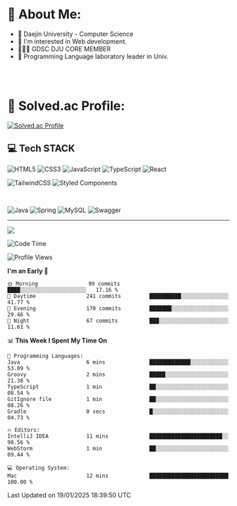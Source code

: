 # 💫 About Me:

<ul>
 <li> 🏫 Daejin University - Computer Science </li>
 <li> 👀 I'm interested in Web development.</li>
 <li> 🧑🏻‍💻 GDSC DJU CORE MEMBER </li>
 <li> 🧪 Programming Language laboratory leader in Univ. </li>
</ul>


<br>





<br>

# 💯 Solved.ac Profile: 
[![Solved.ac Profile](http://mazassumnida.wtf/api/v2/generate_badge?boj=jieunsse)](https://solved.ac/jieunsse/)
<br>


## 💻 Tech STACK


![HTML5](https://img.shields.io/badge/html5-%23E34F26.svg?style=for-the-badge&logo=html5&logoColor=white)
![CSS3](https://img.shields.io/badge/css3-%231572B6.svg?style=for-the-badge&logo=css3&logoColor=white)
![JavaScript](https://img.shields.io/badge/javascript-%23323330.svg?style=for-the-badge&logo=javascript&logoColor=%23F7DF1E)
![TypeScript](https://img.shields.io/badge/typescript-%23007ACC.svg?style=for-the-badge&logo=typescript&logoColor=white)
![React](https://img.shields.io/badge/react-%2320232a.svg?style=for-the-badge&logo=react&logoColor=%2361DAFB)

![TailwindCSS](https://img.shields.io/badge/tailwindcss-%2338B2AC.svg?style=for-the-badge&logo=tailwind-css&logoColor=white)
![Styled Components](https://img.shields.io/badge/styled--components-DB7093?style=for-the-badge&logo=styled-components&logoColor=white)

<br/>



![Java](	https://img.shields.io/badge/Java-ED8B00?style=for-the-badge&logo=openjdk&logoColor=white)
![Spring](https://img.shields.io/badge/Spring-6DB33F?style=for-the-badge&logo=spring&logoColor=white)
![MySQL](https://img.shields.io/badge/mysql-4479A1.svg?style=for-the-badge&logo=mysql&logoColor=white)
![Swagger](https://img.shields.io/badge/-Swagger-%23Clojure?style=for-the-badge&logo=swagger&logoColor=white)





---

[![](https://visitcount.itsvg.in/api?id=Jayden&label=Profile%20Views&color=3&icon=7&pretty=true)](https://visitcount.itsvg.in)


<!-- Proudly created with GPRM ( https://gprm.itsvg.in ) -->


<!--START_SECTION:waka-->
![Code Time](http://img.shields.io/badge/Code%20Time-585%20hrs%2010%20mins-blue)

![Profile Views](http://img.shields.io/badge/Profile%20Views-0-blue)

**I'm an Early 🐤** 

```text
🌞 Morning                99 commits          ████░░░░░░░░░░░░░░░░░░░░░   17.16 % 
🌆 Daytime                241 commits         ██████████░░░░░░░░░░░░░░░   41.77 % 
🌃 Evening                170 commits         ███████░░░░░░░░░░░░░░░░░░   29.46 % 
🌙 Night                  67 commits          ███░░░░░░░░░░░░░░░░░░░░░░   11.61 % 
```


📊 **This Week I Spent My Time On** 

```text
💬 Programming Languages: 
Java                     6 mins              █████████████░░░░░░░░░░░░   53.09 % 
Groovy                   2 mins              █████░░░░░░░░░░░░░░░░░░░░   21.38 % 
TypeScript               1 min               ██░░░░░░░░░░░░░░░░░░░░░░░   08.54 % 
GitIgnore file           1 min               ██░░░░░░░░░░░░░░░░░░░░░░░   08.26 % 
Gradle                   0 secs              █░░░░░░░░░░░░░░░░░░░░░░░░   04.73 % 

🔥 Editors: 
IntelliJ IDEA            11 mins             ███████████████████████░░   90.56 % 
WebStorm                 1 min               ██░░░░░░░░░░░░░░░░░░░░░░░   09.44 % 

💻 Operating System: 
Mac                      12 mins             █████████████████████████   100.00 % 
```


 Last Updated on 19/01/2025 18:39:50 UTC
<!--END_SECTION:waka-->
